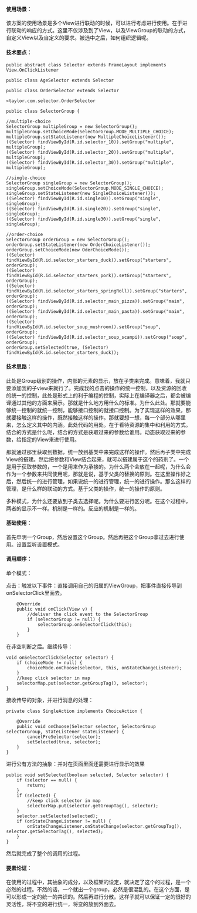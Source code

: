 #### 使用场景：

该方案的使用场景是多个View进行联动的时候，可以进行考虑进行使用。在于进行联动的响应的方式。这里不仅涉及到了View，以及ViewGroup的联动的方式，自定义View以及自定义的要求。被选中之后，如何组织逻辑呢。

#### 技术要点：

```
public abstract class Selector extends FrameLayout implements View.OnClickListener 
```

```
public class AgeSelector extends Selector 
```

```
public class OrderSelector extends Selector
```

```
<taylor.com.selector.OrderSelector
```

```
public class SelectorGroup {
```

```
//multiple-choice
SelectorGroup multipleGroup = new SelectorGroup();
multipleGroup.setChoiceMode(SelectorGroup.MODE_MULTIPLE_CHOICE);
multipleGroup.setStateListener(new MultipleChoiceListener());
((Selector) findViewById(R.id.selector_10)).setGroup("multiple", multipleGroup);
((Selector) findViewById(R.id.selector_20)).setGroup("multiple", multipleGroup);
((Selector) findViewById(R.id.selector_30)).setGroup("multiple", multipleGroup);

//single-choice
SelectorGroup singleGroup = new SelectorGroup();
singleGroup.setChoiceMode(SelectorGroup.MODE_SINGLE_CHOICE);
singleGroup.setStateListener(new SingleChoiceListener());
((Selector) findViewById(R.id.single10)).setGroup("single", singleGroup);
((Selector) findViewById(R.id.single20)).setGroup("single", singleGroup);
((Selector) findViewById(R.id.single30)).setGroup("single", singleGroup);

//order-choice
SelectorGroup orderGroup = new SelectorGroup();
orderGroup.setStateListener(new OrderChoiceListener());
orderGroup.setChoiceMode(new OderChoiceMode());
((Selector) findViewById(R.id.selector_starters_duck)).setGroup("starters", orderGroup);
((Selector) findViewById(R.id.selector_starters_pork)).setGroup("starters", orderGroup);
((Selector) findViewById(R.id.selector_starters_springRoll)).setGroup("starters", orderGroup);
((Selector) findViewById(R.id.selector_main_pizza)).setGroup("main", orderGroup);
((Selector) findViewById(R.id.selector_main_pasta)).setGroup("main", orderGroup);
((Selector) findViewById(R.id.selector_soup_mushroom)).setGroup("soup", orderGroup);
((Selector) findViewById(R.id.selector_soup_scampi)).setGroup("soup", orderGroup);
orderGroup.setSelected(true, (Selector) findViewById(R.id.selector_starters_duck));
```

#### 技术思路：

此处是Group级别的操作，内部的元素的显示，放在子类来完成。意味着，我就只要添加我的子view来就行了。完成我的点击的操作的统一控制，以及资源的回收的统一的控制，此处是形式上的利于编程的控制，实际上在编译器之后，都会被编译通过其他的方面来展示。那就是什么地方用什么的标准。为什么此处。那就要能够统一控制的就统一控制，能够接口控制的就接口控制。为了实现这样的效果，那就要接触这样的操作，既然接触这样的操作。那就要想一想，每一个部分从哪里来，怎么定义其中的内涵。此处代码的用处。在于看待资源的集中和利用的方式。结合的方式是什么呢，结合的方式是获取过来的参数给谁用。动态获取过来的参数，给指定的View来进行使用。

那就通过那里获取到数据，统一放到基类中来完成这样的操作。然后再子类中完成View的搭建。然后把参数和View结合起来，就可以搭建属于这个的药剂了。一个是用于获取参数的，一个是用来作为承接的。为什么两个会放在一起呢，为什么会作为一个参数来共同使用呢，那就是说，基于父类的替换的原则。在这里操作好之后，然后统一的进行管理，如果说统一的进行管理，统一的进行操作。那么这样的管理，是什么样的联动的方式。基于父类的操作，统一的操作的原则。

多种模式，为什么还要放到子类去选择呢。为什么要进行区分呢。在这个过程中，两者的显示不一样。机制是一样的。反应的机制是一样的。



#### 基础使用：

首先申明一个Group，然后设置这个Group。然后再把这个Group拿过去进行使用。设置监听设置模式。



#### 调用顺序：

单个模式：

点击：触发以下事件：直接调用自己的归属的ViewGroup，把事件直接传导到onSelectorClick里面去。

```
    @Override
    public void onClick(View v) {
        //deliver the click event to the SelectorGroup
        if (selectorGroup != null) {
            selectorGroup.onSelectorClick(this);
        }
    }
```

在非空判断之后。继续传导：

```
void onSelectorClick(Selector selector) {
    if (choiceMode != null) {
        choiceMode.onChoose(selector, this, onStateChangeListener);
    }
    //keep click selector in map
    selectorMap.put(selector.getGroupTag(), selector);
}
```

接收传导的对象，并进行消息的处理：

```
private class SingleAction implements ChoiceAction {

    @Override
    public void onChoose(Selector selector, SelectorGroup selectorGroup, StateListener stateListener) {
        cancelPreSelector(selector);
        setSelected(true, selector);
    }
}
```

进行公有方法的抽象：并对在页面里面还需要进行显示的效果

```
public void setSelected(boolean selected, Selector selector) {
    if (selector == null) {
        return;
    }
    if (selected) {
        //keep click selector in map
        selectorMap.put(selector.getGroupTag(), selector);
    }
    selector.setSelected(selected);
    if (onStateChangeListener != null) {
        onStateChangeListener.onStateChange(selector.getGroupTag(), selector.getSelectorTag(), selected);
    }
}
```

然后就完成了整个的调用的过程。

#### 要素论证：

在使用的过程中，其抽象的成分，以及框架的设定，就决定了这个的过程，是一个必然的过程。不然的话，一个就出一个group，必然是很混乱的。在这个方面，是可以形成一定的统一的共识的。然后再进行分散。这样子就可以保证一定的很好的灵活性，将不变的进行统一，将变的放到外面去。